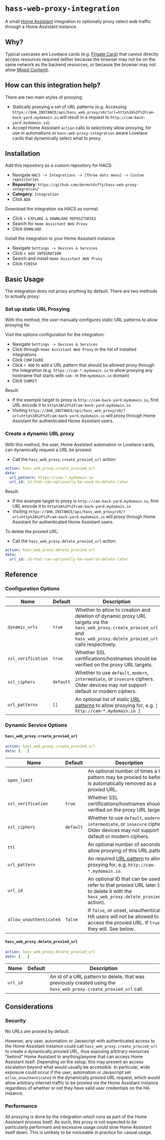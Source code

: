 # `hass-web-proxy-integration`

A small [Home Assistant](https://www.home-assistant.io/) integration to
optionally proxy select web traffic through a Home Assistant instance.

## Why?

Typical usecases are Lovelace cards (e.g. [Frigate
Card](https://github.com/dermotduffy/frigate-hass-card)) that cannot directly
access resources required (either because the browser may not be on the same
network as the backend resources, or because the browser may not allow [Mixed
Content](https://developer.mozilla.org/en-US/docs/Web/Security/Mixed_content)).

## How can this integration help?

There are two main styles of proxying:

- Statically proxying a set of URL patterns (e.g. Accessing `https://$HA_INSTANCE/api/hass_web_proxy/v0/?url=http%3A%2F%2Fcam-back-yard.mydomain.io` will result in a request to `http://cam-back-yard.mydomain.io`).
- Accept Home Assistant `action` calls to selectively allow proxying, for use in automations or `hass-web-proxy-integration` aware Lovelace cards that dynamically select what to proxy.

## Installation

Add this repository as a custom repository for HACS:

- Navigate `HACS -> Integrations -> [Three dots menu] -> Custom repositories`
- **Repository**: `https://github.com/dermotduffy/hass-web-proxy-integration/`
- **Category**: `Integration`
- Click `ADD`

Download the integration via HACS as normal:

- Click `+ EXPLORE & DOWNLOAD REPOSITORIES`
- Search for `Home Assistant Web Proxy`
- Click `DOWNLOAD`

Install the integration to your Home Assistant instance:

- Navigate `Settings -> Devices & Services`
- Click `+ Add INTEGRATION`
- Search and install `Home Assistant Web Proxy`
- Click `FINISH`

## Basic Usage

The integration does not proxy anything by default. There are two methods to actually
proxy:

### Set up static URL Proxying

With this method, the user manually configures static URL patterns to allow proxying for.

Visit the options configuration for the integration:

- Navigate `Settings -> Devices & Services`
- Click through `Home Assistant Web Proxy` in the list of installed integrations
- Click `CONFIGURE`
- Click `+ ADD` to add a URL pattern that should be allowed proxy through the integration
  (e.g. `https://cam-*.mydomain.io` to allow proxying any hostname that starts with
  `cam-` in the `mydomain.io` domain)
- Click `SUBMIT`

Result:

- If the example target to proxy is `http://cam-back-yard.mydomain.io`, first URL encode
  it to `http%3A%2F%2Fcam-back-yard.mydomain.io`
- Visiting
  `https://$HA_INSTANCE/api/hass_web_proxy/v0/?url=http%3A%2F%2Fcam-back-yard.mydomain.io`
  will proxy through Home Assistant for authenticated Home Assistant users.

### Create a dynamic URL proxy

With this method, the user, Home Assistant automation or Lovelace cards, can dynamically
request a URL be proxied:

- Call the `hass_web_proxy.create_proxied_url` action:

```yaml
action: hass_web_proxy.create_proxied_url
data:
  url_pattern: https://cam-*.mydomain.io
  url_id: id-that-can-optionally-be-used-to-delete-later
```

Result:

- If the example target to proxy is `http://cam-back-yard.mydomain.io`, first URL encode
  it to `http%3A%2F%2Fcam-back-yard.mydomain.io`
- Visiting
  `https://$HA_INSTANCE/api/hass_web_proxy/v0/?url=http%3A%2F%2Fcam-back-yard.mydomain.io`
  will proxy through Home Assistant for authenticated Home Assistant users.

To delete the proxied URL:

- Call the `hass_web_proxy.delete_proxied_url` action:

```yaml
action: hass_web_proxy.delete_proxied_url
data:
  url_id: id-that-can-optionally-be-used-to-delete-later
```

## Reference

### Configuration Options

| Name               | Default   | Description                                                                                                                                                                    |
| ------------------ | --------- | ------------------------------------------------------------------------------------------------------------------------------------------------------------------------------ |
| `dynamic_urls`     | `true`    | Whether to allow to creation and deletion of dynamic proxy URL targets via the `hass_web_proxy.create_proxied_url` and `hass_web_proxy.delete_proxied_url` calls respectively. |
| `ssl_verification` | `true`    | Whether SSL certifications/hostnames should be verified on the proxy URL targets.                                                                                              |
| `ssl_ciphers`      | `default` | Whether to use `default`, `modern`, `intermediate`, or `insecure` ciphers. Older devices may not support default or modern ciphers.                                            |
| `url_patterns`     | `[]`      | An optional list of static [URL patterns](https://github.com/jessepollak/urlmatch) to allow proxying for, e.g. `[ http://cam-*.mydomain.io ]`                                  |

### Dynamic Service Options

#### `hass_web_proxy.create_proxied_url`

```yaml
action: hass_web_proxy.create_proxied_url
data: [...]
```

| Name                    | Default   | Description                                                                                                                                              |
| ----------------------- | --------- | -------------------------------------------------------------------------------------------------------------------------------------------------------- |
| `open_limit`            |           | An optional number of times a URL pattern may be proxied to before it is automatically removed as a proxied URL.                                         |
| `ssl_verification`      | `true`    | Whether SSL certifications/hostnames should be verified on the proxy URL targets.                                                                        |
| `ssl_ciphers`           | `default` | Whether to use `default`, `modern`, `intermediate`, or `insecure` ciphers. Older devices may not support default or modern ciphers.                      |
| `ttl`                   |           | An optional number of seconds to allow proxying of this URL pattern.                                                                                     |
| `url_pattern`           |           | An required [URL pattern](https://github.com/jessepollak/urlmatch) to allow proxying for, e.g. `http://cam-*.mydomain.io`.                               |
| `url_id`                |           | An optional ID that can be used to refer to that proxied URL later (e.g. to delete it with the `hass_web_proxy.delete_proxied_url` action).              |
| `allow_unauthenticated` | `false`   | If `false`, or unset, unauthenticated HA users will not be allowed to access the proxied URL. If `true`, they will. See below. |

#### `hass_web_proxy.delete_proxied_url`

```yaml
action: hass_web_proxy.delete_proxied_url
data: [...]
```

| Name     | Default | Description                                                                                                       |
| -------- | ------- | ----------------------------------------------------------------------------------------------------------------- |
| `url_id` |         | An id of a URL pattern to delete, that was previously created using the `hass_web_proxy.create_proxied_url` call. |

## Considerations

### Security

No URLs are proxied by default.

However, any user, automation or Javascript with authenticated access to the
Home Assistant instance could call `hass_web_proxy.create_proxied_url` to create
a dynamically proxied URL, thus exposing arbitrary resources "behind" Home
Assistant to anything/anyone that can access Home Assistant itself.
Depending on the setup, this may present an access escalation beyond what would
usually be accessible. In particular, wide exposure could occur if the user,
automation or Javascript set `allow_unauthenticated` in the dynamically proxied
URL request, which would allow arbitrary internet traffic to be proxied via the
Home Assistant instance regardless of whether or not they have valid user
credentials on the HA instance.

### Performance

All proxying is done by the integration which runs as part of the Home Assistant
process itself. As such, this proxy is not expected to be particularly
performant and excessive usage could slow Home Assistant itself down. This is
unlikely to be noticeable in practice for casual usage.
